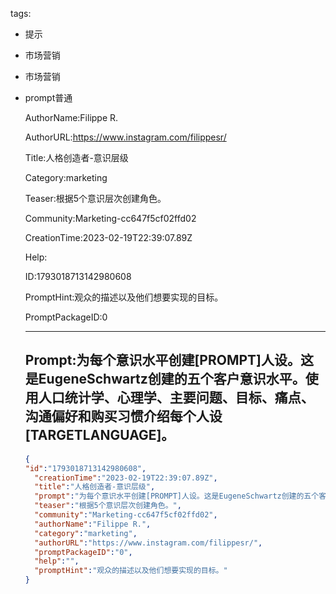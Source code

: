   tags: 
- 提示
- 市场营销
- 市场营销
- prompt普通

  AuthorName:Filippe R.

  AuthorURL:https://www.instagram.com/filippesr/

  Title:人格创造者-意识层级

  Category:marketing

  Teaser:根据5个意识层次创建角色。

  Community:Marketing-cc647f5cf02ffd02

  CreationTime:2023-02-19T22:39:07.89Z

  Help:

  ID:1793018713142980608

  PromptHint:观众的描述以及他们想要实现的目标。

  PromptPackageID:0

  ---

  ## Prompt:为每个意识水平创建[PROMPT]人设。这是EugeneSchwartz创建的五个客户意识水平。使用人口统计学、心理学、主要问题、目标、痛点、沟通偏好和购买习惯介绍每个人设[TARGETLANGUAGE]。

  ```json
  {
  "id":"1793018713142980608",
    "creationTime":"2023-02-19T22:39:07.89Z",
    "title":"人格创造者-意识层级",
    "prompt":"为每个意识水平创建[PROMPT]人设。这是EugeneSchwartz创建的五个客户意识水平。使用人口统计学、心理学、主要问题、目标、痛点、沟通偏好和购买习惯介绍每个人设[TARGETLANGUAGE]。",
    "teaser":"根据5个意识层次创建角色。",
    "community":"Marketing-cc647f5cf02ffd02",
    "authorName":"Filippe R.",
    "category":"marketing",
    "authorURL":"https://www.instagram.com/filippesr/",
    "promptPackageID":"0",
    "help":"",
    "promptHint":"观众的描述以及他们想要实现的目标。"
  }
  ```
